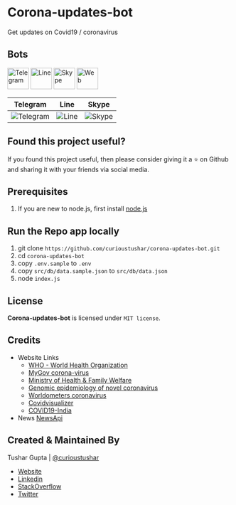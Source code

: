 
# Corona-updates-bot
Get updates on Covid19 / coronavirus

## Bots

<a href="https://t.me/corona_india_info_bot"> <img src="https://dev.botframework.com/client/images/channels/icons/telegram.png" width="48" alt="Telegram"></a>  <a href="https://line.me/R/ti/p/%40399oobmw"> <img src="https://dev.botframework.com/client/images/channels/icons/line.png" width="48" alt="Line"></a> <a href="https://join.skype.com/bot/591a3a86-a08a-4139-9c1f-71c958351812">  <img src="https://dev.botframework.com/client/images/channels/icons/skype.png" width="48" alt="Skype"></a>  <a href="http://covid19-info.ml/"> <img src="https://dev.botframework.com/client/images/channels/icons/webchat.png" width="48" alt="Web"></a>


| Telegram | Line | Skype |
| --- | -- | --- |
|<img src="https://i.imgur.com/cApU2ex.gif" alt="Telegram"> | <img src="https://i.imgur.com/tN97ofM.gif" alt="Line"> | <img src="https://i.imgur.com/RwCvHV3.gif" alt="Skype"> |


## Found this project useful?

If you found this project useful, then please consider giving it a ⭐️ on Github and sharing it with your friends via social media.

## Prerequisites

1. If you are new to node.js, first install [node.js](https://nodejs.org/en/)

## Run the Repo app locally

1. git clone `https://github.com/curioustushar/corona-updates-bot.git`
2. cd `corona-updates-bot`
3. copy `.env.sample` to `.env` 
4. copy `src/db/data.sample.json` to `src/db/data.json` 
4. node `index.js`

## License

**Corona-updates-bot** is licensed under `MIT license`.

## Credits
* Website Links
    * [WHO - World Health Organization](https://www.who.int)
    * [MyGov corona-virus](https://www.mygov.in/covid-19/)
    * [Ministry of Health & Family Welfare](https://www.mohfw.gov.in/)
    * [Genomic epidemiology of novel coronavirus](https://nextstrain.org/ncov?l=radial)
    * [Worldometers coronavirus](https://www.worldometers.info/coronavirus/)
    * [Covidvisualizer](https://www.covidvisualizer.com/)
    * [COVID19-India](https://github.com/covid19india/api/)
* News [NewsApi](https://newsapi.org/)

## Created & Maintained By

Tushar Gupta | [@curioustushar](https://github.com/curioustushar)

* [Website](http://curioustushar.com/)
* [Linkedin](https://www.linkedin.com/in/curioustushar/)
* [StackOverflow](https://stackoverflow.com/users/2224265/tushar-gupta-curioustushar)
* [Twitter](https://twitter.com/curioustushar)
